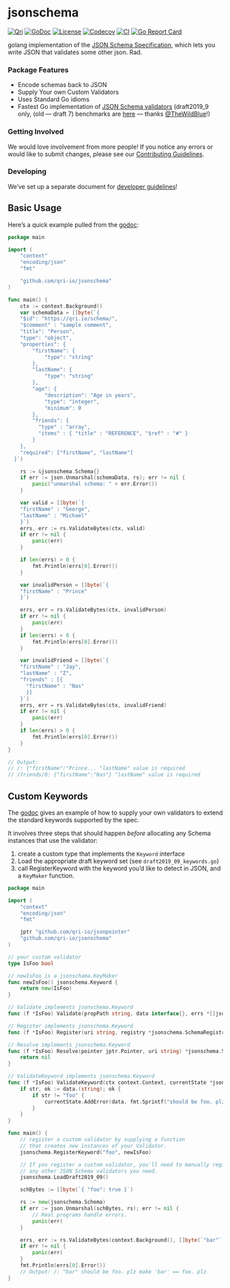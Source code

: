 # jsonschema
[![Qri](https://img.shields.io/badge/made%20by-qri-magenta.svg?style=flat-square)](https://qri.io)
[![GoDoc](https://godoc.org/github.com/qri-io/jsonschema?status.svg)](http://godoc.org/github.com/qri-io/jsonschema)
[![License](https://img.shields.io/github/license/qri-io/jsonschema.svg?style=flat-square)](./LICENSE)
[![Codecov](https://img.shields.io/codecov/c/github/qri-io/jsonschema.svg?style=flat-square)](https://codecov.io/gh/qri-io/jsonschema)
[![CI](https://img.shields.io/circleci/project/github/qri-io/jsonschema.svg?style=flat-square)](https://circleci.com/gh/qri-io/jsonschema)
[![Go Report Card](https://goreportcard.com/badge/github.com/qri-io/jsonschema)](https://goreportcard.com/report/github.com/qri-io/jsonschema)

golang implementation of the [JSON Schema Specification](http://json-schema.org/), which lets you write JSON that validates some other json. Rad.

### Package Features

* Encode schemas back to JSON
* Supply Your own Custom Validators
* Uses Standard Go idioms
* Fastest Go implementation of [JSON Schema validators](http://json-schema.org/implementations.html#validators) (draft2019_9 only, (old — draft 7) benchmarks are [here](https://github.com/TheWildBlue/validator-benchmarks) — thanks [@TheWildBlue](https://github.com/TheWildBlue)!)

### Getting Involved

We would love involvement from more people! If you notice any errors or would
like to submit changes, please see our
[Contributing Guidelines](./.github/CONTRIBUTING.md).

### Developing

We’ve set up a separate document for [developer guidelines](https://github.com/qri-io/jsonschema/blob/master/DEVELOPERS.md)!

## Basic Usage

Here’s a quick example pulled from the [godoc](https://godoc.org/github.com/qri-io/jsonschema):

```go
package main

import (
	"context"
	"encoding/json"
	"fmt"

	"github.com/qri-io/jsonschema"
)

func main() {
	ctx := context.Background()
	var schemaData = []byte(`{
    "$id": "https://qri.io/schema/",
    "$comment" : "sample comment",
    "title": "Person",
    "type": "object",
    "properties": {
        "firstName": {
            "type": "string"
        },
        "lastName": {
            "type": "string"
        },
        "age": {
            "description": "Age in years",
            "type": "integer",
            "minimum": 0
        },
        "friends": {
          "type" : "array",
          "items" : { "title" : "REFERENCE", "$ref" : "#" }
        }
    },
    "required": ["firstName", "lastName"]
  }`)

	rs := &jsonschema.Schema{}
	if err := json.Unmarshal(schemaData, rs); err != nil {
		panic("unmarshal schema: " + err.Error())
	}

	var valid = []byte(`{
    "firstName" : "George",
    "lastName" : "Michael"
    }`)
	errs, err := rs.ValidateBytes(ctx, valid)
	if err != nil {
		panic(err)
	}

	if len(errs) > 0 {
		fmt.Println(errs[0].Error())
	}

	var invalidPerson = []byte(`{
    "firstName" : "Prince"
    }`)

	errs, err = rs.ValidateBytes(ctx, invalidPerson)
	if err != nil {
		panic(err)
	}
	if len(errs) > 0 {
		fmt.Println(errs[0].Error())
	}

	var invalidFriend = []byte(`{
    "firstName" : "Jay",
    "lastName" : "Z",
    "friends" : [{
      "firstName" : "Nas"
      }]
    }`)
	errs, err = rs.ValidateBytes(ctx, invalidFriend)
	if err != nil {
		panic(err)
	}
	if len(errs) > 0 {
		fmt.Println(errs[0].Error())
	}
}

// Output:
// /: {"firstName":"Prince... "lastName" value is required
// /friends/0: {"firstName":"Nas"} "lastName" value is required
```

## Custom Keywords

The [godoc](https://godoc.org/github.com/qri-io/jsonschema) gives an example of how to supply your own validators to extend the standard keywords supported by the spec.

It involves three steps that should happen _before_ allocating any Schema instances that use the validator:
1. create a custom type that implements the `Keyword` interface
2. Load the appropriate draft keyword set (see `draft2019_09_keywords.go`)
3. call RegisterKeyword with the keyword you’d like to detect in JSON, and a `KeyMaker` function.


```go
package main

import (
    "context"
    "encoding/json"
    "fmt"

    jptr "github.com/qri-io/jsonpointer"
    "github.com/qri-io/jsonschema"
)

// your custom validator
type IsFoo bool

// newIsFoo is a jsonschama.KeyMaker
func newIsFoo() jsonschema.Keyword {
    return new(IsFoo)
}

// Validate implements jsonschema.Keyword
func (f *IsFoo) Validate(propPath string, data interface{}, errs *[]jsonschema.KeyError) {}

// Register implements jsonschema.Keyword
func (f *IsFoo) Register(uri string, registry *jsonschema.SchemaRegistry) {}

// Resolve implements jsonschema.Keyword
func (f *IsFoo) Resolve(pointer jptr.Pointer, uri string) *jsonschema.Schema {
    return nil
}

// ValidateKeyword implements jsonschema.Keyword
func (f *IsFoo) ValidateKeyword(ctx context.Context, currentState *jsonschema.ValidationState, data interface{}) {
    if str, ok := data.(string); ok {
        if str != "foo" {
            currentState.AddError(data, fmt.Sprintf("should be foo. plz make '%s' == foo. plz", str))
        }
    }
}

func main() {
    // register a custom validator by supplying a function
    // that creates new instances of your Validator.
    jsonschema.RegisterKeyword("foo", newIsFoo)

    // If you register a custom validator, you'll need to manually register
    // any other JSON Schema validators you need.
    jsonschema.LoadDraft2019_09()

    schBytes := []byte(`{ "foo": true }`)

    rs := new(jsonschema.Schema)
    if err := json.Unmarshal(schBytes, rs); err != nil {
        // Real programs handle errors.
        panic(err)
    }

    errs, err := rs.ValidateBytes(context.Background(), []byte(`"bar"`))
    if err != nil {
        panic(err)
    }
    fmt.Println(errs[0].Error())
    // Output: /: "bar" should be foo. plz make 'bar' == foo. plz
}
```

